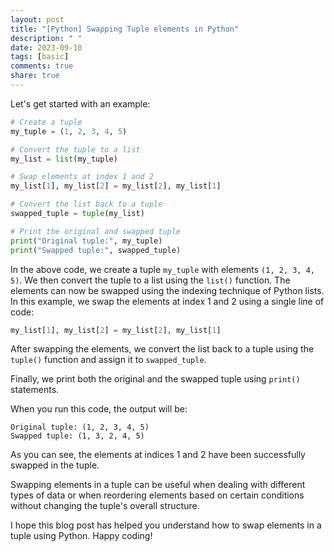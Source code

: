 ```yaml
---
layout: post
title: "[Python] Swapping Tuple elements in Python"
description: " "
date: 2023-09-10
tags: [basic]
comments: true
share: true
---
```


Let's get started with an example:

```python
# Create a tuple
my_tuple = (1, 2, 3, 4, 5)

# Convert the tuple to a list
my_list = list(my_tuple)

# Swap elements at index 1 and 2
my_list[1], my_list[2] = my_list[2], my_list[1]

# Convert the list back to a tuple
swapped_tuple = tuple(my_list)

# Print the original and swapped tuple
print("Original tuple:", my_tuple)
print("Swapped tuple:", swapped_tuple)
```

In the above code, we create a tuple `my_tuple` with elements `(1, 2, 3, 4, 5)`. We then convert the tuple to a list using the `list()` function. The elements can now be swapped using the indexing technique of Python lists. In this example, we swap the elements at index 1 and 2 using a single line of code:

```python
my_list[1], my_list[2] = my_list[2], my_list[1]
```

After swapping the elements, we convert the list back to a tuple using the `tuple()` function and assign it to `swapped_tuple`.

Finally, we print both the original and the swapped tuple using `print()` statements.

When you run this code, the output will be:

```
Original tuple: (1, 2, 3, 4, 5)
Swapped tuple: (1, 3, 2, 4, 5)
```

As you can see, the elements at indices 1 and 2 have been successfully swapped in the tuple.

Swapping elements in a tuple can be useful when dealing with different types of data or when reordering elements based on certain conditions without changing the tuple's overall structure.

I hope this blog post has helped you understand how to swap elements in a tuple using Python. Happy coding!